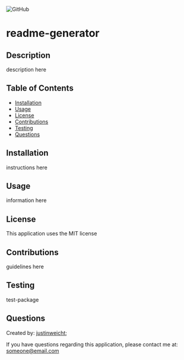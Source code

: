 
  ![GitHub](https://img.shields.io/github/license/justinweicht/readme-generator)

  # readme-generator

  ## Description
  description here

  ## Table of Contents
  * [Installation](#installation)
  * [Usage](#usage)
  * [License](#license)
  * [Contributions](#contributions)
  * [Testing](#testing)
  * [Questions](#questions)

  ## Installation
  instructions here

  ## Usage
  information here

  ## License
  This application uses the MIT license
  
  ## Contributions
  guidelines here

  ## Testing
  test-package

  ## Questions
  Created by: [justinweicht](https://github.com/justinweicht/);
  
  If you have questions regarding this application, please contact me at: [someone@email.com](someone@email.com)